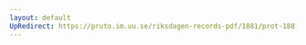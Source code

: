 ```yaml
---
layout: default
UpRedirect: https://pruto.im.uu.se/riksdagen-records-pdf/1881/prot-1881--ak--024/prot-1881--ak--024_027.pdf
---
```

